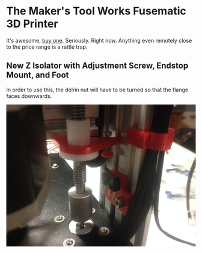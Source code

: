 # The Maker's Tool Works Fusematic 3D Printer

It's awesome, [buy one](http://store.makerstoolworks.com/printers-kits/fusematic-3d-printer/). Seriously. Right now. Anything even remotely close to the price range is a rattle trap.



## New Z Isolator with Adjustment Screw, Endstop Mount, and Foot

In order to use this, the delrin nut will have to be turned so that the flange faces downwards.

![Z Isolator Example](images/kreynolds-z-isolator.jpg "Z Isolator installation example")

